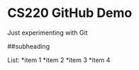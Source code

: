 # CS220 GitHub Demo

Just experimenting with Git

##subheading

List:
*item 1
*item 2
*item 3
*item 4
